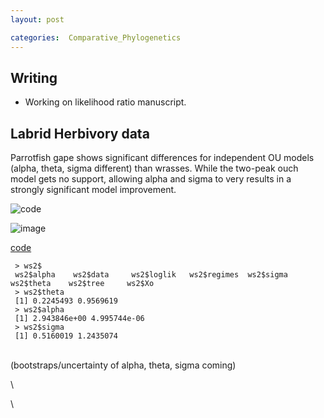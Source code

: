 ```yaml
---
layout: post

categories:  Comparative_Phylogenetics
---
```






 





Writing
-------

-   Working on likelihood ratio manuscript.

Labrid Herbivory data
---------------------

Parrotfish gape shows significant differences for independent OU models
(alpha, theta, sigma different) than wrasses. While the two-peak ouch
model gets no support, allowing alpha and sigma to very results in a
strongly significant model improvement.

![code](http://openwetware.org/images/thumb/6/66/Labrid_gape.png/800px-Labrid_gape.png)

![image](/skins/common/images/magnify-clip.png)

[code](http://github.com/cboettig/wrightscape/blob/5e2f978e955bb5de58dc4be5c48ca6c6a35c5f5b/demos/labrids.R "http://github.com/cboettig/wrightscape/blob/5e2f978e955bb5de58dc4be5c48ca6c6a35c5f5b/demos/labrids.R")

~~~~ {.de1}
 > ws2$
 ws2$alpha    ws2$data     ws2$loglik   ws2$regimes  ws2$sigma    ws2$theta    ws2$tree     ws2$Xo
 > ws2$theta
 [1] 0.2245493 0.9569619
 > ws2$alpha
 [1] 2.943846e+00 4.995744e-06
 > ws2$sigma
 [1] 0.5160019 1.2435074
~~~~

\
 (bootstraps/uncertainty of alpha, theta, sigma coming)

\

\

